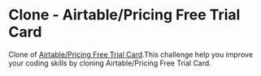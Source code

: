# Clone - Airtable/Pricing Free Trial Card

Clone of [Airtable/Pricing Free Trial Card](https://airtable.com/pricing).This challenge help you improve your coding skills by cloning Airtable/Pricing Free Trial Card.
